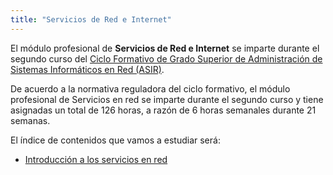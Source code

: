 ```yaml
---
title: "Servicios de Red e Internet"
---
```


El módulo profesional de **Servicios de Red e Internet** se imparte durante el segundo curso del [Ciclo Formativo de Grado Superior de Administración de Sistemas Informáticos en Red (ASIR)](http://www.aapri.es/curriculo/fp/asir).

De acuerdo a la normativa reguladora del ciclo formativo, el módulo profesional de Servicios en red se imparte durante el segundo curso y tiene asignadas un total de 126 horas, a razón de 6 horas semanales durante 21 semanas.

El índice de contenidos que vamos a estudiar será:

* [Introducción a los servicios en red](u01)

<!--
* [Servidor DHCP](u02)
* [Servidor Web](u03)
* [Servidor DNS](u04)
* [Gestión de peticiones y rendimiento en servidores Web](u05)
* [Servidor de correo electrónico](u06)
* [Proxy, proxy inverso y balanceador de carga](u08)

<!--
* [Servidor FTP](u05)



-->

